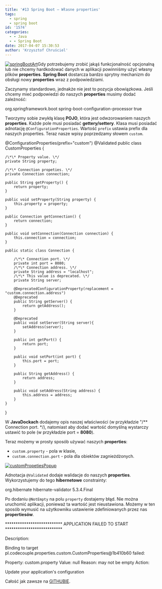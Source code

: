 ```yaml
---
title: '#13 Spring Boot – Własne properties'
tags:
  - spring
  - spring boot
id: '1574'
categories:
  - - Java
  - - Spring Boot
date: 2017-04-07 15:30:53
author: 'Krzysztof Chruściel'
---
```


[![springBootArt](http://codecouple.pl/wp-content/uploads/2017/02/springBootArt.png)](http://codecouple.pl/wp-content/uploads/2017/02/springBootArt.png)Gdy potrzebujemy zrobić jakąś funkcjonalność opcjonalną lub nie chcemy hardkodować danych w aplikacji powinniśmy użyć własny plików **properties**. **Spring Boot** dostarcza bardzo sprytny mechanizm do obsługi nowy **properties** wraz z podpowiedziami.
<!-- more -->
Zaczynamy standardowo, jednakże nie jest to pozycja obowiązkowa. Jeśli chcemy mieć podpowiedzi do naszych **properties** musimy dodać zależność:

<dependency>
    <groupId>org.springframework.boot</groupId>
    <artifactId>spring-boot-configuration-processor</artifactId>
    <optional>true</optional>
</dependency>

Tworzymy sobie zwykłą klasę **POJO**, która jest odwzorowaniem naszych **properties**. Każde pole musi posiadać **gettery/settery**. Klasa musi posiadać adnotację `@ConfigurationProperties`. Wartość `prefix` ustawia prefix dla naszych properties. Teraz nasze wpisy poprzedzamy słowem `custom`.

@ConfigurationProperties(prefix="custom")
@Validated
public class CustomProperties {

    /\*\* Property value. \*/
    private String property;

    /\*\* Connection propeties. \*/
    private Connection connection;

    public String getProperty() {
        return property;
    }

    public void setProperty(String property) {
        this.property = property;
    }

    public Connection getConnection() {
        return connection;
    }

    public void setConnection(Connection connection) {
        this.connection = connection;
    }

    public static class Connection {

        /\*\* Connection port. \*/
        private int port = 8080;
        /\*\* Connection address. \*/
        private String address = "localhost";
        /\*\* This value is deprecated. \*/
        private String server;

        @DeprecatedConfigurationProperty(replacement = "custom.connection.address")
        @Deprecated
        public String getServer() {
            return getAddress();
        }

        @Deprecated
        public void setServer(String server){
            setAddress(server);
        }

        public int getPort() {
            return port;
        }

        public void setPort(int port) {
            this.port = port;
        }

        public String getAddress() {
            return address;
        }

        public void setAddress(String address) {
            this.address = address;
        }
    }

}

W **JavaDockach** dodajemy opis naszej właściwości (w przykładzie "/\*\* Connection port. \*/), natomiast aby dodać wartość domyślną wystarczy ustawić to pole (w przykładzie port = **8080**).

Teraz możemy w prosty sposób używać naszych **properties**:

*   `custom.property` - pola w klasie,
*   `custom.connection.port` - pola dla obiektów zagnieżdżonych.

[![customPropetiesPopup](http://codecouple.pl/wp-content/uploads/2017/03/customPropetiesPopup.png)](http://codecouple.pl/wp-content/uploads/2017/03/customPropetiesPopup.png)

Adnotacja `@Validated` dodaje walidacje do naszych **properties**. Wykorzystujemy do tego **hibernetowe** constrainty:

<dependency>
   <groupId>org.hibernate</groupId>
   <artifactId>hibernate-validator</artifactId>
   <version>5.3.4.Final</version>
</dependency>

Po dodaniu `@NotEmpty` na polu `property` dostajemy błąd. Nie można uruchomić aplikacji, ponieważ ta wartość jest nieustawiona. Możemy w ten sposób wymusić na użytkowniku ustawienie zdefiniowanych przez nas **propertiesów**.

\*\*\*\*\*\*\*\*\*\*\*\*\*\*\*\*\*\*\*\*\*\*\*\*\*\*\*
APPLICATION FAILED TO START
\*\*\*\*\*\*\*\*\*\*\*\*\*\*\*\*\*\*\*\*\*\*\*\*\*\*\*

Description:

Binding to target pl.codecouple.properties.custom.CustomProperties@1b410b60 failed:

Property: custom.property
Value: null
Reason: may not be empty
Action:

Update your application's configuration

Całość jak zawsze na [GITHUBIE](https://github.com/kchrusciel/Spring-Boot-Examples/tree/master/spring-boot-properties-example).